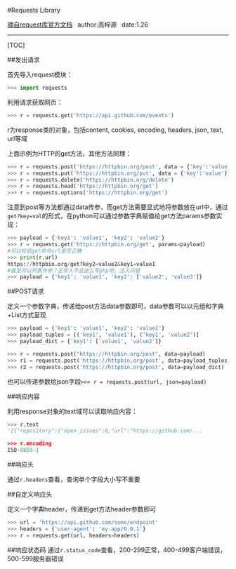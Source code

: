 #Requests Library

[摘自request库官方文档](https://requests.readthedocs.io/en/master/user/quickstart/)&nbsp;&nbsp;&nbsp;author:高梓源&nbsp;&nbsp;&nbsp;date:1.26

---

[TOC]

##发出请求

首先导入request模块：

```python
>>> import requests
```

利用请求获取网页：

```python
>>> r = requests.get('https://api.github.com/events')
```

r为response类的对象，包括content, cookies, encoding, headers, json, text, url等域

上面示例为HTTP的get方法，其他方法同理：

```python
>>> r = requests.post('https://httpbin.org/post', data = {'key':'value'})
>>> r = requests.put('https://httpbin.org/put', data = {'key':'value'})
>>> r = requests.delete('https://httpbin.org/delete')
>>> r = requests.head('https://httpbin.org/get')
>>> r = requests.options('https://httpbin.org/get')
```

注意到post等方法都通过data传参，而get方法需要显式地将参数放在url中，通过`get?key=val`的形式，在python可以通过参数字典赋值给get方法params参数实现：

```python
>>> payload = {'key1': 'value1', 'key2': 'value2'}
>>> r = requests.get('https://httpbin.org/get', params=payload)
#可以检验get命令url是否正确
>>> print(r.url)
https://httpbin.org/get?key2=value2&key1=value1
#甚至可以列表传参？正常人不会这么写php吧，注入问题
>>> payload = {'key1': 'value1', 'key2': ['value2', 'value3']}
```

##POST请求

定义一个参数字典，传递给post方法data参数即可，data参数可以以元组和字典+List方式呈现

```python
>>> payload = {'key1': 'value1', 'key2': 'value2'}
>>> payload_tuples = [('key1', 'value1'), ('key1', 'value2')]
>>> payload_dict = {'key1': ['value1', 'value2']}

>>> r = requests.post("https://httpbin.org/post", data=payload)
>>> r1 = requests.post('https://httpbin.org/post', data=payload_tuples)
>>> r2 = requests.post('https://httpbin.org/post', data=payload_dict)
```

也可以传递参数给json字段`>>> r = requests.post(url, json=payload)`

##响应内容

利用response对象的text域可以读取响应内容：

```python
>>> r.text
'[{"repository":{"open_issues":0,"url":"https://github.com/...

>>> r.encoding
ISO-8859-1
```

##响应头

通过`r.headers`查看，查询单个字段大小写不重要

##自定义响应头

定义一个字典header，传递到get方法header参数即可

```python
>>> url = 'https://api.github.com/some/endpoint'
>>> headers = {'user-agent': 'my-app/0.0.1'}
>>> r = requests.get(url, headers=headers)
```


##响应状态码
通过`r.status_code`查看，200-299正常，400-499客户端错误，500-599服务器错误